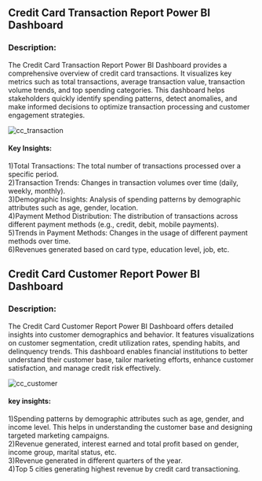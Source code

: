<h2> Credit Card Transaction Report Power BI Dashboard</h2>

<h3>Description:</h3>
The Credit Card Transaction Report Power BI Dashboard provides a comprehensive overview of credit card transactions. It visualizes key metrics such as total transactions, average transaction value, transaction volume trends, and top spending categories. This dashboard helps stakeholders quickly identify spending patterns, detect anomalies, and make informed decisions to optimize transaction processing and customer engagement strategies.



![cc_transaction](https://github.com/user-attachments/assets/1c7e8ac3-e376-4736-bf33-29cd618efbe0)

<h4>Key Insights:</h4>
1)Total Transactions: The total number of transactions processed over a specific period.<br>
2)Transaction Trends: Changes in transaction volumes over time (daily, weekly, monthly).<br>
3)Demographic Insights: Analysis of spending patterns by demographic attributes such as age, gender, location.<br>
4)Payment Method Distribution: The distribution of transactions across different payment methods (e.g., credit, debit, mobile payments).<br>
5)Trends in Payment Methods: Changes in the usage of different payment methods over time.<br>
6)Revenues generated based on card type, education level, job, etc.<br>


 <h2> Credit Card Customer Report Power BI Dashboard</h2>

<h3>Description:</h3>
The Credit Card Customer Report Power BI Dashboard offers detailed insights into customer demographics and behavior. It features visualizations on customer segmentation, credit utilization rates, spending habits, and delinquency trends. This dashboard enables financial institutions to better understand their customer base, tailor marketing efforts, enhance customer satisfaction, and manage credit risk effectively.



![cc_customer](https://github.com/user-attachments/assets/40c03e1c-8b3b-44a8-af5a-a1c810be518f)

<h4>key insights:</h4>
1)Spending patterns by demographic attributes such as age, gender, and income level. This helps in understanding the customer base and designing targeted marketing campaigns.<br>
2)Revenue generated, interest earned and total profit based on gender, income group, marital status, etc.<br>
3)Revenue generated in different quarters of the year.<br>
4)Top 5 cities generating highest revenue by credit card transactioning.<br>



